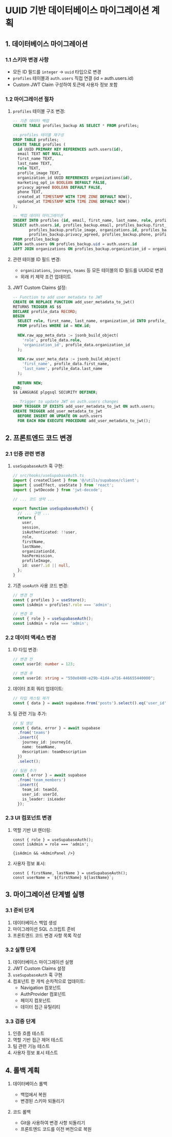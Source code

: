 # UUID 기반 데이터베이스 마이그레이션 계획

## 1. 데이터베이스 마이그레이션

### 1.1 스키마 변경 사항
- 모든 ID 필드를 `integer` → `uuid` 타입으로 변경
- `profiles` 테이블과 `auth.users` 직접 연결 (id = auth.users.id)
- Custom JWT Claim 구성하여 토큰에 사용자 정보 포함

### 1.2 마이그레이션 절차
1. `profiles` 테이블 구조 변경:
   ```sql
   -- 기존 데이터 백업
   CREATE TABLE profiles_backup AS SELECT * FROM profiles;
   
   -- profiles 테이블 재구성
   DROP TABLE profiles;
   CREATE TABLE profiles (
     id UUID PRIMARY KEY REFERENCES auth.users(id),
     email TEXT NOT NULL,
     first_name TEXT,
     last_name TEXT,
     role TEXT,
     profile_image TEXT,
     organization_id UUID REFERENCES organizations(id),
     marketing_opt_in BOOLEAN DEFAULT FALSE,
     privacy_agreed BOOLEAN DEFAULT FALSE,
     phone TEXT,
     created_at TIMESTAMP WITH TIME ZONE DEFAULT NOW(),
     updated_at TIMESTAMP WITH TIME ZONE DEFAULT NOW()
   );
   
   -- 백업 데이터 마이그레이션
   INSERT INTO profiles (id, email, first_name, last_name, role, profile_image, organization_id, marketing_opt_in, privacy_agreed, phone, created_at, updated_at)
   SELECT auth.users.id, profiles_backup.email, profiles_backup.first_name, profiles_backup.last_name, profiles_backup.role, 
          profiles_backup.profile_image, organizations.id, profiles_backup.marketing_opt_in, 
          profiles_backup.privacy_agreed, profiles_backup.phone, profiles_backup.created_at, profiles_backup.updated_at
   FROM profiles_backup
   JOIN auth.users ON profiles_backup.uid = auth.users.id
   LEFT JOIN organizations ON profiles_backup.organization_id = organizations.id;
   ```

2. 관련 테이블 ID 필드 변경:
   - `organizations`, `journeys`, `teams` 등 모든 테이블의 ID 필드를 UUID로 변경
   - 외래 키 제약 조건 업데이트

3. JWT Custom Claims 설정:
   ```sql
   -- Function to add user metadata to JWT
   CREATE OR REPLACE FUNCTION add_user_metadata_to_jwt()
   RETURNS TRIGGER AS $$
   DECLARE profile_data RECORD;
   BEGIN
     SELECT role, first_name, last_name, organization_id INTO profile_data 
     FROM profiles WHERE id = NEW.id;
     
     NEW.raw_app_meta_data := jsonb_build_object(
       'role', profile_data.role,
       'organization_id', profile_data.organization_id
     );
     
     NEW.raw_user_meta_data := jsonb_build_object(
       'first_name', profile_data.first_name,
       'last_name', profile_data.last_name
     );
     
     RETURN NEW;
   END;
   $$ LANGUAGE plpgsql SECURITY DEFINER;

   -- Trigger to update JWT on auth.users changes
   DROP TRIGGER IF EXISTS add_user_metadata_to_jwt ON auth.users;
   CREATE TRIGGER add_user_metadata_to_jwt
     BEFORE INSERT OR UPDATE ON auth.users
     FOR EACH ROW EXECUTE PROCEDURE add_user_metadata_to_jwt();
   ```

## 2. 프론트엔드 코드 변경

### 2.1 인증 관련 변경

1. `useSupabaseAuth` 훅 구현:
   ```typescript
   // src/hooks/useSupabaseAuth.ts
   import { createClient } from '@/utils/supabase/client';
   import { useEffect, useState } from 'react';
   import { jwtDecode } from 'jwt-decode';

   // ... 코드 생략 ...

   export function useSupabaseAuth() {
     // ... 구현 ...
     return {
       user,
       session,
       isAuthenticated: !!user,
       role,
       firstName,
       lastName,
       organizationId,
       hasPermission,
       profileImage,
       id: user?.id || null,
     };
   }
   ```

2. 기존 `useAuth` 사용 코드 변경:
   ```typescript
   // 변경 전
   const { profiles } = useStore();
   const isAdmin = profiles?.role === 'admin';

   // 변경 후
   const { role } = useSupabaseAuth();
   const isAdmin = role === 'admin';
   ```

### 2.2 데이터 액세스 변경

1. ID 타입 변경:
   ```typescript
   // 변경 전
   const userId: number = 123;

   // 변경 후
   const userId: string = "550e8400-e29b-41d4-a716-446655440000";
   ```

2. 데이터 조회 쿼리 업데이트:
   ```typescript
   // 타입 캐스팅 제거
   const { data } = await supabase.from('posts').select().eq('user_id', userId);
   ```

3. 팀 관련 기능 추가:
   ```typescript
   // 팀 생성
   const { data, error } = await supabase
     .from('teams')
     .insert({
       journey_id: journeyId,
       name: teamName,
       description: teamDescription
     })
     .select();

   // 팀원 추가
   const { error } = await supabase
     .from('team_members')
     .insert({
       team_id: teamId,
       user_id: userId,
       is_leader: isLeader
     });
   ```

### 2.3 UI 컴포넌트 변경

1. 역할 기반 UI 렌더링:
   ```tsx
   const { role } = useSupabaseAuth();
   const isAdmin = role === 'admin';

   {isAdmin && <AdminPanel />}
   ```

2. 사용자 정보 표시:
   ```tsx
   const { firstName, lastName } = useSupabaseAuth();
   const userName = `${firstName} ${lastName}`;
   ```

## 3. 마이그레이션 단계별 실행

### 3.1 준비 단계
1. 데이터베이스 백업 생성
2. 마이그레이션 SQL 스크립트 준비
3. 프론트엔드 코드 변경 사항 목록 작성

### 3.2 실행 단계
1. 데이터베이스 마이그레이션 실행
2. JWT Custom Claims 설정
3. `useSupabaseAuth` 훅 구현 
4. 컴포넌트 한 개씩 순차적으로 업데이트:
   - Navigation 컴포넌트
   - AuthProvider 컴포넌트
   - 페이지 컴포넌트
   - 데이터 접근 유틸리티

### 3.3 검증 단계
1. 인증 흐름 테스트
2. 역할 기반 접근 제어 테스트
3. 팀 관련 기능 테스트
4. 사용자 정보 표시 테스트

## 4. 롤백 계획

1. 데이터베이스 롤백
   - 백업에서 복원
   - 변경된 스키마 되돌리기

2. 코드 롤백
   - Git을 사용하여 변경 사항 되돌리기
   - 프론트엔드 코드를 이전 버전으로 복원 